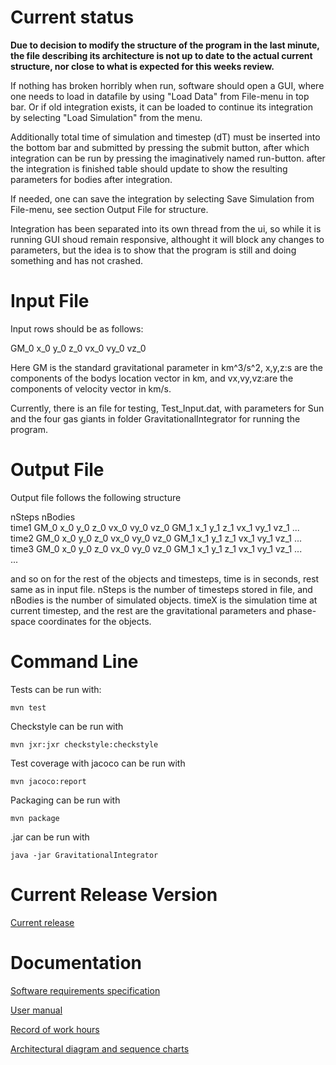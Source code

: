Current status
==============
**Due to decision to modify the structure of the program in the last minute, the file describing its architecture is not up to date to the actual current structure, nor close to what is expected for this weeks review.**

If nothing has broken horribly when run, software should open a GUI, where one needs to load in datafile by using "Load Data" from File-menu in top bar. Or if old integration exists, it can be loaded to continue its integration by selecting "Load Simulation" from the menu.

Additionally total time of simulation and timestep (dT) must be inserted into the bottom bar and submitted by pressing the submit button, after which integration can be run by pressing the imaginatively named run-button. after the integration is finished table should update to show the resulting parameters for bodies after integration.

If needed, one can save the integration by selecting Save Simulation from File-menu, see section Output File for structure.

Integration has been separated into its own thread from the ui, so while it is running GUI shoud remain responsive, althought it will block any changes to parameters, but the idea is to show that the program is still  and doing something and has not crashed.

Input File
==========
Input rows should be as follows:

GM_0 x_0 y_0 z_0 vx_0 vy_0 vz_0
 
Here GM is the standard gravitational parameter in km^3/s^2, x,y,z:s are the components of the bodys location vector in km, and vx,vy,vz:are the components of velocity vector in km/s.

Currently, there is an file for testing, Test_Input.dat, with parameters for Sun and the four gas giants in folder GravitationalIntegrator for running the program.

Output File
===========
Output file follows the following structure

nSteps nBodies<br>
time1 GM_0 x_0 y_0 z_0 vx_0 vy_0 vz_0 GM_1 x_1 y_1 z_1 vx_1 vy_1 vz_1 ...<br>
time2 GM_0 x_0 y_0 z_0 vx_0 vy_0 vz_0 GM_1 x_1 y_1 z_1 vx_1 vy_1 vz_1 ...<br>
time3 GM_0 x_0 y_0 z_0 vx_0 vy_0 vz_0 GM_1 x_1 y_1 z_1 vx_1 vy_1 vz_1 ...<br>
...

and so on for the rest of the objects and timesteps, time is in seconds, rest same as in input file. nSteps is the number of timesteps stored in file, and nBodies is the number of simulated objects. timeX is the simulation time at current timestep, and the rest are the gravitational parameters and phase-space coordinates for the objects.
 
Command Line
============
Tests can be run with: 
```
mvn test
```

Checkstyle can be run with
```
mvn jxr:jxr checkstyle:checkstyle
```

Test coverage with jacoco can be run with
```
mvn jacoco:report
```

Packaging can be run with 
```
mvn package
```

.jar can be run with
```
java -jar GravitationalIntegrator
```

Current Release Version
=======================
[Current release](https://github.com/MLumme/Ohjelmistotekniikka/releases/tag/Week6)

Documentation
=============
[Software requirements specification](../master/Course_Project/Documentation/requirements_specification.md)

[User manual](../master/Course_Project/Documentation/manual.md)

[Record of work hours](../master/Course_Project/Documentation/record_of_work_hours.md)

[Architectural diagram and sequence charts](../master/Course_Project/Documentation/architecture.md)
